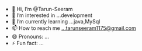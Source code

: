- 👋 Hi, I’m @Tarun-Seeram
- 👀 I’m interested in ...development
- 🌱 I’m currently learning ...java,MySql
- 📫 How to reach me ...tarunseeram1175@gmail.com
- 😄 Pronouns: ...
- ⚡ Fun fact: ...

<!---
Tarun-Seeram/Tarun-Seeram is a ✨ special ✨ repository because its `README.md` (this file) appears on your GitHub profile.
You can click the Preview link to take a look at your changes.
--->
